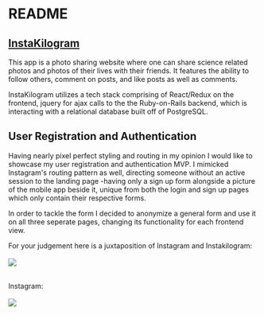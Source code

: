 # README

## [InstaKilogram](instakilogramme.herokuapp.com)

This app is a photo sharing website where one can share science related photos and photos of their lives with their friends. It features the ability to follow others, comment on posts, and like posts as well as comments.

InstaKilogram utilizes a tech stack comprising of React/Redux on the frontend, jquery for ajax calls to the the Ruby-on-Rails backend, which is interacting with a relational database built off of PostgreSQL.

## User Registration and Authentication

Having nearly pixel perfect styling and routing in my opinion I would like to showcase my user registration and authentication MVP. I mimicked Instagram's routing pattern as well, directing someone without an active session to the landing page -having only a sign up form alongside a picture of the mobile app beside it, unique from both the login and sign up pages which only contain their respective forms.

In order to tackle the form I decided to anonymize a general form and use it on all three seperate pages, changing its functionality for each frontend view. 

For your judgement here is a juxtaposition of Instagram and Instakilogram:
<br/>
<br/>
<img src="./app/assets/images/Animated GIF-sourceKILO.gif"/>
<br/>
<br/>

Instagram:
<br/>
<br/>
<img src="./app/assets/images/Animated GIF-source.gif"/>
<br/>
<br/>
<!-- <iframe src="https://giphy.com/embed/dBxrmHbWNO5HMnQtm4" width="480" height="406" frameBorder="0" class="giphy-embed" allowFullScreen></iframe><p><a href="https://giphy.com/gifs/dBxrmHbWNO5HMnQtm4">via GIPHY</a></p> -->

<!-- <iframe src="https://giphy.com/embed/UUzbmje8LwbdEO3Er3" width="480" height="406" frameBorder="0" class="giphy-embed" allowFullScreen></iframe><p><a href="https://giphy.com/gifs/UUzbmje8LwbdEO3Er3">via GIPHY</a></p> -->

<!-- This README would normally document whatever steps are necessary to get the
application up and running.

Things you may want to cover:

* Ruby version

* System dependencies

* Configuration

* Database creation

* Database initialization

* How to run the test suite

* Services (job queues, cache servers, search engines, etc.)

* Deployment instructions

* ... -->
